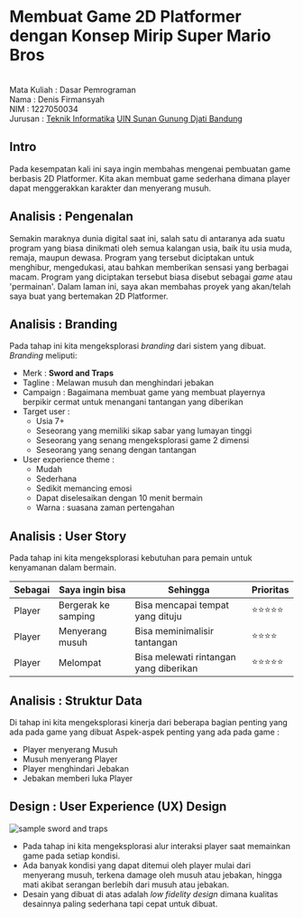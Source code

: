 # Membuat Game 2D Platformer dengan Konsep Mirip Super Mario Bros
<br>Mata Kuliah 	: Dasar Pemrograman
<br> Nama		: Denis Firmansyah
<br>NIM		:	1227050034
<br>Jurusan		: [Teknik Informatika](http://if.uinsgd.ac.id/) [UIN Sunan Gunung Djati Bandung](https://uinsgd.ac.id/) 

## Intro
Pada kesempatan kali ini saya ingin membahas mengenai pembuatan game berbasis 2D Platformer. Kita akan membuat game sederhana dimana player dapat menggerakkan karakter dan menyerang musuh.

## Analisis : Pengenalan
Semakin maraknya dunia digital saat ini, salah satu di antaranya ada suatu program yang biasa dinikmati oleh semua kalangan usia, baik itu usia muda, remaja, maupun dewasa. Program yang tersebut diciptakan untuk menghibur, mengedukasi, atau bahkan memberikan sensasi yang berbagai macam. Program yang diciptakan tersebut biasa disebut sebagai *game* atau 'permainan'. Dalam laman ini, saya akan membahas proyek yang akan/telah saya buat yang bertemakan 2D Platformer.

## Analisis : Branding
Pada tahap ini kita mengeksplorasi *branding* dari sistem yang dibuat. *Branding* meliputi:
- Merk : **Sword and Traps** 
- Tagline : Melawan musuh dan menghindari jebakan
- Campaign : Bagaimana membuat game yang membuat playernya berpikir cermat untuk menangani tantangan yang diberikan
- Target user :
  - Usia 7+ 
  - Seseorang yang memiliki sikap sabar yang lumayan tinggi
  - Seseorang yang senang mengeksplorasi game 2 dimensi
  - Seseorang yang senang dengan tantangan
- User experience theme :
  - Mudah
  - Sederhana
  - Sedikit memancing emosi
  - Dapat diselesaikan dengan 10 menit bermain
  - Warna : suasana zaman pertengahan
 
## Analisis : User Story
Pada tahap ini kita mengeksplorasi kebutuhan para pemain untuk kenyamanan dalam bermain.

|Sebagai|Saya ingin bisa|Sehingga|Prioritas
|---|---|---|---|
|Player|Bergerak ke samping|Bisa mencapai tempat yang dituju|⭐⭐⭐⭐⭐|
|Player|Menyerang musuh|Bisa meminimalisir tantangan|⭐⭐⭐⭐|
|Player|Melompat|Bisa melewati rintangan yang diberikan|⭐⭐⭐⭐⭐|

## Analisis : Struktur Data
Di tahap ini kita mengeksplorasi kinerja dari beberapa bagian penting yang ada pada game yang dibuat
Aspek-aspek penting yang ada pada game :
- Player menyerang Musuh
- Musuh menyerang Player
- Player menghindari Jebakan
- Jebakan memberi luka Player

## Design : User Experience (UX) Design
![sample sword and traps](https://github.com/DenisFirmansyah/Produk-Teknologi-Informasi/assets/121292416/5eae1f65-cc7e-4bb7-850c-51c19fef3be6)
- Pada tahap ini kita mengeksplorasi alur interaksi player saat memainkan game pada setiap kondisi.
- Ada banyak kondisi yang dapat ditemui oleh player mulai dari menyerang musuh, terkena damage oleh musuh atau jebakan, hingga mati akibat serangan berlebih dari musuh atau jebakan.
- Desain yang dibuat di atas adalah *low fidelity design* dimana kualitas desainnya paling sederhana tapi cepat untuk dibuat.
